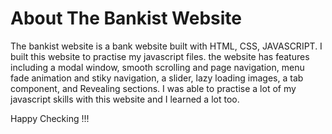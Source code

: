 # About The Bankist Website

The bankist website is a bank website built with HTML, CSS, JAVASCRIPT. I built this website to practise my javascript files. the website has features including a modal window, smooth scrolling and page navigation, menu fade animation and stiky navigation, a slider, lazy loading images, a tab component, and Revealing sections. I was able to practise a lot of my javascript skills with this website and I learned a lot too.

Happy Checking !!!
